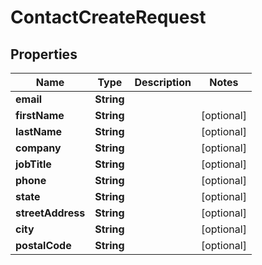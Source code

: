 

# ContactCreateRequest


## Properties

Name | Type | Description | Notes
------------ | ------------- | ------------- | -------------
**email** | **String** |  | 
**firstName** | **String** |  |  [optional]
**lastName** | **String** |  |  [optional]
**company** | **String** |  |  [optional]
**jobTitle** | **String** |  |  [optional]
**phone** | **String** |  |  [optional]
**state** | **String** |  |  [optional]
**streetAddress** | **String** |  |  [optional]
**city** | **String** |  |  [optional]
**postalCode** | **String** |  |  [optional]



